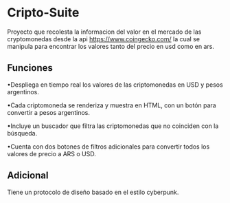 # Cripto-Suite

Proyecto que recolesta la informacion del valor en el mercado de las cryptomonedas desde la api https://www.coingecko.com/ la cual se manipula para encontrar los valores tanto del precio en usd como en ars.  

## Funciones

•Despliega en tiempo real los valores de las criptomonedas en USD y pesos argentinos.

•Cada criptomoneda se renderiza y muestra en HTML, con un botón para convertir a pesos argentinos.

•Incluye un buscador que filtra las criptomonedas que no coinciden con la búsqueda.

•Cuenta con dos botones de filtros adicionales para convertir todos los valores de precio a ARS o USD.


## Adicional

Tiene un protocolo de diseño basado en el estilo cyberpunk.
